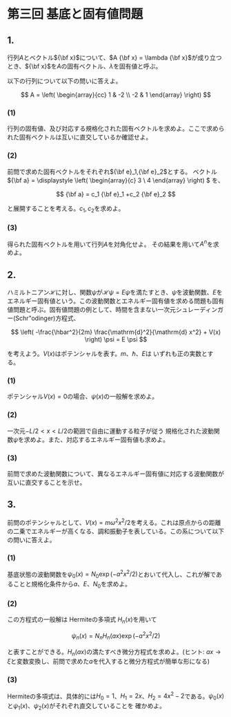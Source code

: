 # 第三回 基底と固有値問題

## 1.

行列$A$とベクトル${\bf x}$について、$A {\bf x} = \lambda {\bf x}$が成り立つとき、${\bf x}$を$A$の固有ベクトル、$\lambda$を固有値と呼ぶ。

以下の行列について以下の問いに答えよ。

$$
A = \left(
\begin{array}{cc}
1 & -2 \\
-2 & 1
\end{array}
\right)
$$

### (1)

行列の固有値、及び対応する規格化された固有ベクトルを求めよ。ここで求められた固有ベクトルは互いに直交しているか確認せよ。

### (2)

前問で求めた固有ベクトルをそれぞれ${\bf e}_1,{\bf e}_2$とする。
ベクトル${\bf a} =  \displaystyle
\left(
\begin{array}{c}
3 \\ 4
\end{array}
\right)
$
を、

$$
{\bf a} = c_1 {\bf e}_1 +c_2 {\bf e}_2
$$

と展開することを考える。$c_1, c_2$を求めよ。

### (3)

得られた固有ベクトルを用いて行列$A$を対角化せよ。
その結果を用いて$A^n$を求めよ。

## 2.

ハミルトニアン$\mathcal H$に対し、関数$\psi$が${\mathcal H}\psi = E \psi$を満たすとき、$\psi$を波動関数、$E$をエネルギー固有値という。この波動関数とエネルギー固有値を求める問題も固有値問題と呼ぶ。固有値問題の例として、時間を含まない一次元シュレーディンガー(Schr\"odinger)方程式、

$$
 \left( -\frac{\hbar^2}{2m} \frac{\mathrm{d}^2}{\mathrm{d} x^2} + V(x) \right) \psi = E \psi
$$

を考えよう。$V(x)$はポテンシャルを表す。$m$、$\hbar$、$E$は
いずれも正の実数とする。

### (1)

ポテンシャル$V(x)=0$の場合、$\psi(x)$の一般解を求めよ。

### (2)

一次元$-L/2<  x < L/2$の範囲で自由に運動する粒子が従う
規格化された波動関数$\psi$を求めよ。また、対応するエネルギー固有値も求めよ。

### (3)

前問で求めた波動関数について、異なるエネルギー固有値に対応する波動関数が互いに直交することを示せ。

## 3.

前問のポテンシャルとして、$V(x) = m \omega^2 x^2/2$を考える。これは原点からの距離の二乗でエネルギーが高くなる、調和振動子を表している。この系について以下の問いに答えよ。

### (1)

基底状態の波動関数を$\psi_0(x) = N_0 \exp{(-a^2 x^2/2)}$とおいて代入し、これが解であることと規格化条件から$a$、$E$、$N_0$を求めよ。

### (2)

この方程式の一般解は Hermiteの多項式 $H_n(x)$を用いて

$$
\psi_n(x) = N_n H_n(ax) \exp{(-a^2 x^2/2)} 
$$

と表すことができる。$H_n(ax)$の満たすべき微分方程式を求めよ。(ヒント: $ax \rightarrow \xi$と変数変換し、前問で求めた$a$を代入すると微分方程式が簡単な形になる)

### (3)

Hermiteの多項式は、具体的には$H_0 = 1$、$H_1 = 2x$、$H_2 = 4x^2-2$である。$\psi_0(x)$と$\psi_1(x)$、$\psi_2(x)$がそれぞれ直交していることを
確かめよ。
